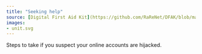 ```yaml
---
title: "Seeking help"
source: [Digital First Aid Kit](https://github.com/RaReNet/DFAK/blob/master/SecureCommunication.md)
images:
- unit.svg
---
```


Steps to take if you suspect your online accounts are hijacked.
